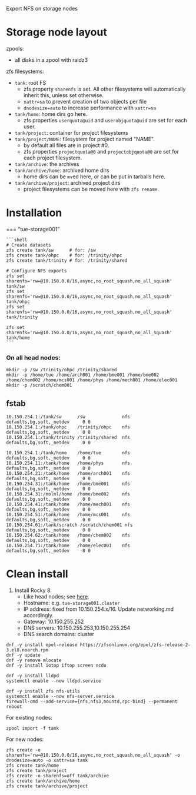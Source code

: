 Export NFS on storage nodes

# Storage node layout

zpools:

* all disks in a zpool with raidz3

zfs filesystems:

* `tank`: root FS
   * zfs property `sharenfs` is set. All other filesystems will automatically inherit this, unless set otherwise.
   * `xattr=sa` to prevent creation of two objects per file
   * `dnodesize=auto` to increase performance with `xattr=sa`
* `tank/home`: home dirs go here.
   * zfs properties `userquota@uid` and `userobjquota@uid` are set for each user.
* `tank/project`: container for project filesystems
* `tank/project/NAME`: filesystem for project named "NAME".
   * by default all files are in project #0.
   * zfs properties `projectquota@0` and `projectobjquota@0` are set for each project filesystem.
* `tank/archive`: the archives
* `tank/archive/home`: archived home dirs
   * home dirs can be `mv`ed here, or can be put in tarballs here.
* `tank/archive/project`: archived project dirs
   * project filesystems can be moved here with `zfs rename`.

# Installation

=== "tue-storage001"
    
    ```shell
    # Create datasets
    zfs create tank/sw      # for: /sw
    zfs create tank/ohpc    # for: /trinity/ohpc
    zfs create tank/trinity # for: /trinity/shared

    # Configure NFS exports
    zfs set sharenfs='rw=@10.150.0.0/16,async,no_root_squash,no_all_squash' tank/sw
    zfs set sharenfs='rw=@10.150.0.0/16,async,no_root_squash,no_all_squash' tank/ohpc
    zfs set sharenfs='rw=@10.150.0.0/16,async,no_root_squash,no_all_squash' tank/trinity

    zfs set sharenfs='rw=@10.150.0.0/16,async,no_root_squash,no_all_squash' tank/home
    ```

### On all head nodes:
```shell
mkdir -p /sw /trinity/ohpc /trinity/shared 
mkdir -p /home/tue /home/arch001 /home/bme001 /home/bme002 /home/chem002 /home/mcs001 /home/phys /home/mech001 /home/elec001
mkdir -p /scratch/chem001
```

## fstab

```
10.150.254.1:/tank/sw      /sw              nfs     defaults,bg,soft,_netdev     0 0
10.150.254.1:/tank/ohpc    /trinity/ohpc    nfs     defaults,bg,soft,_netdev     0 0
10.150.254.1:/tank/trinity /trinity/shared  nfs     defaults,bg,soft,_netdev     0 0

10.150.254.1:/tank/home    /home/tue        nfs     defaults,bg,soft,_netdev     0 0
10.150.254.11:/tank/home   /home/phys       nfs     defaults,bg,soft,_netdev     0 0
10.150.254.21:/tank/home   /home/arch001    nfs     defaults,bg,soft,_netdev     0 0
10.150.254.31:/tank/home   /home/bme001     nfs     defaults,bg,soft,_netdev     0 0
10.150.254.31:/molml/home  /home/bme002     nfs     defaults,bg,soft,_netdev     0 0
10.150.254.41:/tank/home   /home/mech001    nfs     defaults,bg,soft,_netdev     0 0
10.150.254.51:/tank/home   /home/mcs001     nfs     defaults,bg,soft,_netdev     0 0
10.150.254.61:/tank/scratch /scratch/chem001 nfs    defaults,bg,soft,_netdev     0 0
10.150.254.62:/tank/home   /home/chem002    nfs     defaults,bg,soft,_netdev     0 0
10.150.254.71:/tank/home   /home/elec001    nfs     defaults,bg,soft,_netdev     0 0
```

# Clean install

1. Install Rocky 8.
    - Like head nodes; see [here](installation.md).
    - Hostname: e.g. `tue-storage001.cluster`
    - IP address: fixed from 10.150.254.x/16.  Update networking.md accordingly.
    - Gateway: 10.150.255.252
    - DNS servers: 10.150.255.253,10.150.255.254
    - DNS search domains: cluster

```shell
dnf -y install epel-release https://zfsonlinux.org/epel/zfs-release-2-3.el8.noarch.rpm
dnf -y update
dnf -y remove mlocate
dnf -y install iotop iftop screen ncdu

dnf -y install lldpd
systemctl enable --now lldpd.service

dnf -y install zfs nfs-utils
systemctl enable --now nfs-server.service
firewall-cmd --add-service={nfs,nfs3,mountd,rpc-bind} --permanent
reboot
```
For existing nodes:
```shell
zpool import -f tank
```
For new nodes:
```shell
zfs create -o sharenfs='rw=@10.150.0.0/16,async,no_root_squash,no_all_squash' -o dnodesize=auto -o xattr=sa tank
zfs create tank/home
zfs create tank/project
zfs create -o sharenfs=off tank/archive
zfs create tank/archive/home
zfs create tank/archive/project
```
